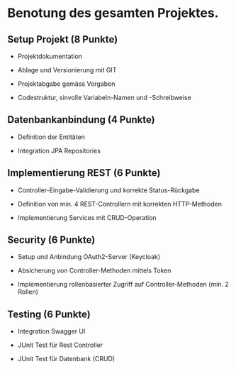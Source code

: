 # Benotung des gesamten Projektes.

## Setup Projekt (8 Punkte)

* Projektdokumentation

* Ablage und Versionierung mit GIT

* Projektabgabe gemäss Vorgaben

* Codestruktur, sinvolle Variabeln-Namen und -Schreibweise

## Datenbankanbindung (4 Punkte)

* Definition der Entitäten

* Integration JPA Repositories

## Implementierung REST (6 Punkte)

* Controller-Eingabe-Validierung und korrekte Status-Rückgabe

* Definition von min. 4 REST-Controllern mit korrekten HTTP-Methoden

* Implementierung Services mit CRUD-Operation

## Security (6 Punkte)

* Setup und Anbindung OAuth2-Server (Keycloak)

* Absicherung von Controller-Methoden mittels Token

* Implementierung rollenbasierter Zugriff auf Controller-Methoden (min. 2 Rollen)

## Testing (6 Punkte)

* Integration Swagger UI

* JUnit Test für Rest Controller

* JUnit Test für Datenbank (CRUD)